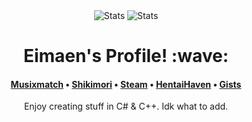 <div align="center"><img src="https://github-readme-stats.vercel.app/api?username=Eimaen&show_icons=true&count_private=true&title_color=ffffff&text_color=f4bdff&icon_color=f0a6ff&hide_border=1&bg_color=45,c100e8,a200e8" alt="Stats">&nbsp;<img src="https://github-readme-stats.vercel.app/api/top-langs/?username=Eimaen&layout=compact&title_color=ffffff&text_color=ffffff&icon_color=f0a6ff&hide_border=1&bg_color=45,c100e8,a200e8" alt="Stats"></div>
<h1 align="center">Eimaen's Profile! :wave:</h1>
<h4 align="center"> <a href="https://www.musixmatch.com/profile/3vUCAKDreDtk7OfbvkYC9EyTjekMx5m2YCfRaGg0QH2WrMjbCVG4sQa6eE9gNE_YbCjCYB8AfTFqQkrqT777ClnyZye5TX-aLPxor9HE2ujW-hOObvsYCzJmwRAL9LpplBxlSQviuTXPYibAQ24OcoMfbWY">Musixmatch</a> • <a href="https://shikimori.one/Eimaen">Shikimori</a> • <a href="https://steamcommunity.com/id/eimaen/">Steam</a> • <a href="#">HentaiHaven</a> • <a href="https://gist.github.com/Eimaen">Gists</a> </h4>
<div align="center"><a align="center">Enjoy creating stuff in C# & C++. Idk what to add.</a></div>
